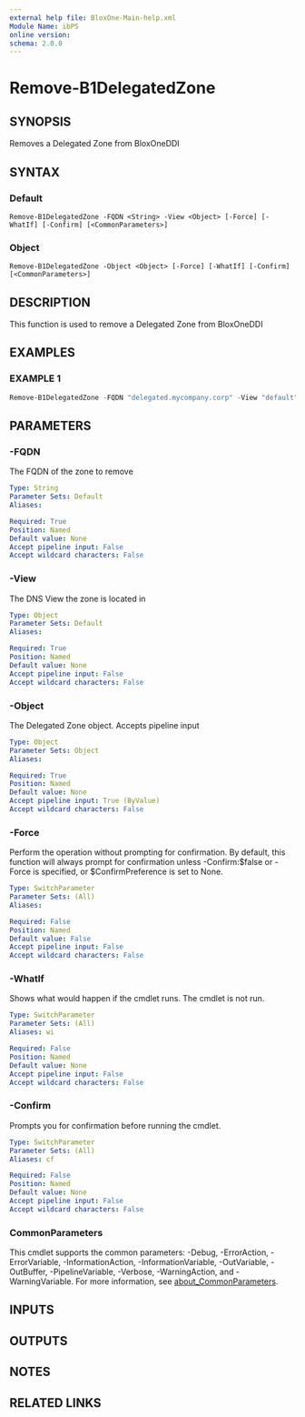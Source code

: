```yaml
---
external help file: BloxOne-Main-help.xml
Module Name: ibPS
online version:
schema: 2.0.0
---
```


# Remove-B1DelegatedZone

## SYNOPSIS
Removes a Delegated Zone from BloxOneDDI

## SYNTAX

### Default
```
Remove-B1DelegatedZone -FQDN <String> -View <Object> [-Force] [-WhatIf] [-Confirm] [<CommonParameters>]
```

### Object
```
Remove-B1DelegatedZone -Object <Object> [-Force] [-WhatIf] [-Confirm] [<CommonParameters>]
```

## DESCRIPTION
This function is used to remove a Delegated Zone from BloxOneDDI

## EXAMPLES

### EXAMPLE 1
```powershell
Remove-B1DelegatedZone -FQDN "delegated.mycompany.corp" -View "default"
```

## PARAMETERS

### -FQDN
The FQDN of the zone to remove

```yaml
Type: String
Parameter Sets: Default
Aliases:

Required: True
Position: Named
Default value: None
Accept pipeline input: False
Accept wildcard characters: False
```

### -View
The DNS View the zone is located in

```yaml
Type: Object
Parameter Sets: Default
Aliases:

Required: True
Position: Named
Default value: None
Accept pipeline input: False
Accept wildcard characters: False
```

### -Object
The Delegated Zone object.
Accepts pipeline input

```yaml
Type: Object
Parameter Sets: Object
Aliases:

Required: True
Position: Named
Default value: None
Accept pipeline input: True (ByValue)
Accept wildcard characters: False
```

### -Force
Perform the operation without prompting for confirmation.
By default, this function will always prompt for confirmation unless -Confirm:$false or -Force is specified, or $ConfirmPreference is set to None.

```yaml
Type: SwitchParameter
Parameter Sets: (All)
Aliases:

Required: False
Position: Named
Default value: False
Accept pipeline input: False
Accept wildcard characters: False
```

### -WhatIf
Shows what would happen if the cmdlet runs.
The cmdlet is not run.

```yaml
Type: SwitchParameter
Parameter Sets: (All)
Aliases: wi

Required: False
Position: Named
Default value: None
Accept pipeline input: False
Accept wildcard characters: False
```

### -Confirm
Prompts you for confirmation before running the cmdlet.

```yaml
Type: SwitchParameter
Parameter Sets: (All)
Aliases: cf

Required: False
Position: Named
Default value: None
Accept pipeline input: False
Accept wildcard characters: False
```

### CommonParameters
This cmdlet supports the common parameters: -Debug, -ErrorAction, -ErrorVariable, -InformationAction, -InformationVariable, -OutVariable, -OutBuffer, -PipelineVariable, -Verbose, -WarningAction, and -WarningVariable. For more information, see [about_CommonParameters](http://go.microsoft.com/fwlink/?LinkID=113216).

## INPUTS

## OUTPUTS

## NOTES

## RELATED LINKS
